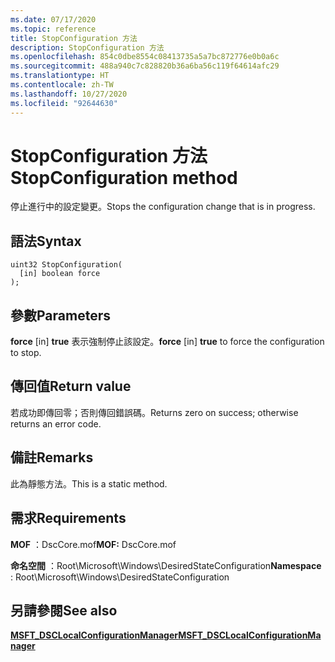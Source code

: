 ```yaml
---
ms.date: 07/17/2020
ms.topic: reference
title: StopConfiguration 方法
description: StopConfiguration 方法
ms.openlocfilehash: 854c0dbe8554c08413735a5a7bc872776e0b0a6c
ms.sourcegitcommit: 488a940c7c828820b36a6ba56c119f64614afc29
ms.translationtype: HT
ms.contentlocale: zh-TW
ms.lasthandoff: 10/27/2020
ms.locfileid: "92644630"
---
```

# <a name="stopconfiguration-method"></a><span data-ttu-id="c3324-103">StopConfiguration 方法</span><span class="sxs-lookup"><span data-stu-id="c3324-103">StopConfiguration method</span></span>

<span data-ttu-id="c3324-104">停止進行中的設定變更。</span><span class="sxs-lookup"><span data-stu-id="c3324-104">Stops the configuration change that is in progress.</span></span>

## <a name="syntax"></a><span data-ttu-id="c3324-105">語法</span><span class="sxs-lookup"><span data-stu-id="c3324-105">Syntax</span></span>

```mof
uint32 StopConfiguration(
  [in] boolean force
);
```

## <a name="parameters"></a><span data-ttu-id="c3324-106">參數</span><span class="sxs-lookup"><span data-stu-id="c3324-106">Parameters</span></span>

<span data-ttu-id="c3324-107">**force** \[in\] **true** 表示強制停止該設定。</span><span class="sxs-lookup"><span data-stu-id="c3324-107">**force** \[in\] **true** to force the configuration to stop.</span></span>

## <a name="return-value"></a><span data-ttu-id="c3324-108">傳回值</span><span class="sxs-lookup"><span data-stu-id="c3324-108">Return value</span></span>

<span data-ttu-id="c3324-109">若成功即傳回零；否則傳回錯誤碼。</span><span class="sxs-lookup"><span data-stu-id="c3324-109">Returns zero on success; otherwise returns an error code.</span></span>

## <a name="remarks"></a><span data-ttu-id="c3324-110">備註</span><span class="sxs-lookup"><span data-stu-id="c3324-110">Remarks</span></span>

<span data-ttu-id="c3324-111">此為靜態方法。</span><span class="sxs-lookup"><span data-stu-id="c3324-111">This is a static method.</span></span>

## <a name="requirements"></a><span data-ttu-id="c3324-112">需求</span><span class="sxs-lookup"><span data-stu-id="c3324-112">Requirements</span></span>

<span data-ttu-id="c3324-113">**MOF** ：DscCore.mof</span><span class="sxs-lookup"><span data-stu-id="c3324-113">**MOF:** DscCore.mof</span></span>

<span data-ttu-id="c3324-114">**命名空間** ：Root\Microsoft\Windows\DesiredStateConfiguration</span><span class="sxs-lookup"><span data-stu-id="c3324-114">**Namespace** : Root\Microsoft\Windows\DesiredStateConfiguration</span></span>

## <a name="see-also"></a><span data-ttu-id="c3324-115">另請參閱</span><span class="sxs-lookup"><span data-stu-id="c3324-115">See also</span></span>

[<span data-ttu-id="c3324-116">**MSFT_DSCLocalConfigurationManager**</span><span class="sxs-lookup"><span data-stu-id="c3324-116">**MSFT_DSCLocalConfigurationManager**</span></span>](msft-dsclocalconfigurationmanager.md)

